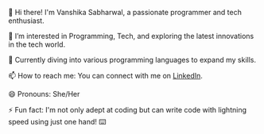 
👋 Hi there! I'm Vanshika Sabharwal, a passionate programmer and tech enthusiast.

👀 I’m interested in Programming, Tech, and exploring the latest innovations in the tech world.

🌱 Currently diving into various programming languages to expand my skills.

📫 How to reach me: You can connect with me on [LinkedIn](https://www.linkedin.com/in/vanshika-sabharwal-867237284/).

😄 Pronouns: She/Her

⚡ Fun fact: I'm not only adept at coding but can write code with lightning speed using just one hand! ⌨️
